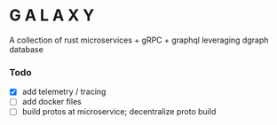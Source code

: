 # G A L A X Y

A collection of rust microservices + gRPC + graphql leveraging dgraph database

### Todo

- [x] add telemetry / tracing
- [ ] add docker files
- [ ] build protos at microservice; decentralize proto build
